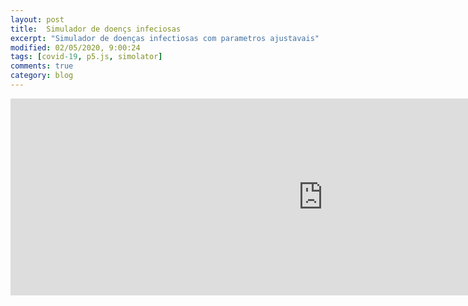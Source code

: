 ```yaml
---
layout: post
title:  Simulador de doençs infeciosas
excerpt: "Simulador de doenças infectiosas com parametros ajustavais"
modified: 02/05/2020, 9:00:24
tags: [covid-19, p5.js, simolator]
comments: true
category: blog
---
```


<div class="simulator-container">
    <iframe src="https://simulator-infected.herokuapp.com/simulation" height="315" width="1000" allowfullscreen="" frameborder="0">
    </iframe>
</div>
